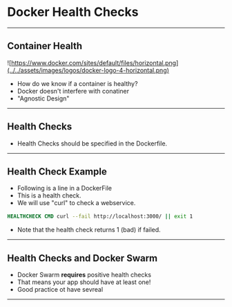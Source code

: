 # Docker Health Checks
---

## Container Health

![https://www.docker.com/sites/default/files/horizontal.png](../../assets/images/logos/docker-logo-4-horizontal.png)

 * How do we know if a container is healthy?
 * Docker doesn't interfere with conatiner
 * "Agnostic Design"

---

## Health Checks

 * Health Checks should be specified in the Dockerfile.

---

## Health Check Example

 * Following is a line in a DockerFile
 * This is a health check.
 * We will use "curl" to check a webservice.

 ```dockerfile
HEALTHCHECK CMD curl --fail http://localhost:3000/ || exit 1
 ```

 * Note that the health check returns 1 (bad) if failed.

---

## Health Checks and Docker Swarm

 * Docker Swarm **requires** positive health checks 
 * That means your app should have at least one!
 * Good practice ot have sevreal

---
